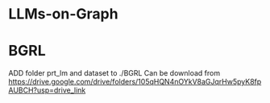 # LLMs-on-Graph

# BGRL
ADD folder prt_lm and dataset to ./BGRL 
Can be download from https://drive.google.com/drive/folders/105qHQN4nOYkV8aGJqrHw5pyK8fpAUBCH?usp=drive_link
